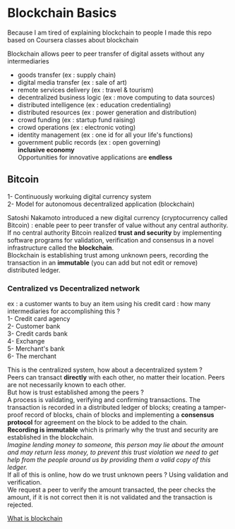 # Blockchain Basics
Because I am tired of explaining blockchain to people I made this repo based on Coursera classes about blockchain

Blockchain allows peer to peer transfer of digital assets without any intermediaries  

- goods transfer (ex : supply chain)  
- digital media transfer (ex : sale of art)  
- remote services delivery (ex : travel & tourism)  
- decentralized business logic (ex : move computing to data sources)  
- distributed intelligence (ex : education credentialing)  
- distributed resources (ex : power generation and distribution)  
- crowd funding (ex : startup fund raising)  
- crowd operations (ex : electronic voting)  
- identity management (ex : one id for all your life's functions)  
- government public records (ex : open governing)  
**inclusive economy**  
Opportunities for innovative applications are **endless**  

## Bitcoin

1- Continuously workuing digital currency system  
2- Model for autonomous decentralized application (blockchain)

Satoshi Nakamoto introduced a new digital currency (cryptocurrency called Bitcoin) : enable peer to peer transfer of value without any central authority.  
If no central authority Bitcoin realized **trust and security** by implementing software programs for validation, verification and consensus in a novel infrastructure called the **blockchain**.  
Blockchain is establishing trust among unknown peers, recording the transaction in an **immutable** (you can add but not edit or remove) distributed ledger.  

### Centralized vs Decentralized network

ex : a customer wants to buy an item using his credit card : how many intermediaries for accomplishing this ?  
1- Credit card agency  
2- Customer bank  
3- Credit cards bank  
4- Exchange  
5- Merchant's bank  
6- The merchant  

This is the centralized system, how about a decentralized system ?  
Peers can transact **directly** with each other, no matter their location. Peers are not necessarily known to each other.  
But how is trust established among the peers ?   
A process is validating, verifying and confirming transactions. The transaction is recorded in a distributed ledger of blocks; creating a tamper-proof record of blocks, chain of blocks and implementing a **consensus protocol** for agreement on the block to be added to the chain.  
**Recording is immutable** which is primarly why the trust and security are established in the blockchain.  
*Imagine lending money to someone, this person may lie about the amount and may return less money, to prevent this trust violation we need to get help from the people around us by providing them a valid copy of this ledger.*  
If all of this is online, how do we trust unknown peers ? Using validation and verification.  
We request a peer to verify the amount transacted, the peer checks the amount, if it is not correct then it is not validated and the transaction is rejected.   

[What is blockchain](https://blockgeeks.com/guides/what-is-blockchain-technology/)


 



